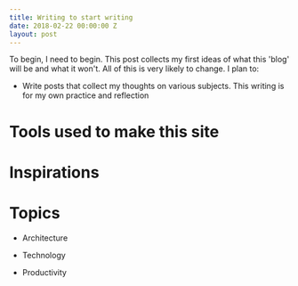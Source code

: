 ```yaml
---
title: Writing to start writing
date: 2018-02-22 00:00:00 Z
layout: post
---
```


To begin, I need to begin. This post collects my first ideas of what this 'blog' will be and what it won't. All of this is very likely to change. I plan to:

* Write posts that collect my thoughts on various subjects. This writing is for my own practice and reflection

# Tools used to make this site

# Inspirations

# Topics

* Architecture

* Technology

* Productivity
